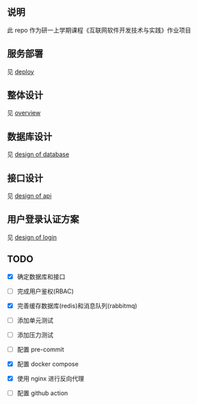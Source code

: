 ## 说明

此 repo 作为研一上学期课程《互联网软件开发技术与实践》作业项目

## 服务部署

见 [deploy](/docs/deploy.md)

## 整体设计

见 [overview](/docs/overview.md)

## 数据库设计

见 [design of database](/docs/database_design.md)

## 接口设计

见 [design of api](/docs/api_design.md)

## 用户登录认证方案

见 [design of login](/docs/login_design.md)

## TODO

- [x] 确定数据库和接口

- [ ] 完成用户鉴权(RBAC)

- [x] 完善缓存数据库(redis)和消息队列(rabbitmq)

- [ ] 添加单元测试

- [ ] 添加压力测试

- [ ] 配置 pre-commit

- [x] 配置 docker compose

- [x] 使用 nginx 进行反向代理

- [ ] 配置 github action
